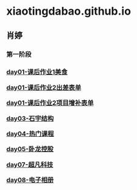 # xiaotingdabao.github.io
<h2>肖婷</h2>
<h3>第一阶段<h3>
<p><a target="_blank" href="xiaotingdabao.github.io/肖婷-day01课后作业/html/1.html">day01-课后作业1美食</a</p>
<p><a target="_blank" href="https://xiaotingdabao.github.io/%E8%82%96%E5%A9%B7-day01%E8%AF%BE%E5%90%8E%E4%BD%9C%E4%B8%9A/html/2.html">day01-课后作业2出差表单</a</p>
<p><a target="_blank" href="https://xiaotingdabao.github.io/%E8%82%96%E5%A9%B7-day01%E8%AF%BE%E5%90%8E%E4%BD%9C%E4%B8%9A/html/3.html">day01-课后作业2项目增补表单</a</p>
<p><a target="_blank" href="https://xiaotingdabao.github.io/day02-%E8%AF%BE%E5%90%8E%E4%BD%9C%E4%B8%9A/html/shiyu.html">day03-石宇结构</a</p>
<p><a target="_blank" href="https://xiaotingdabao.github.io/%E8%82%96%E5%A9%B7-day04-%E8%AF%BE%E5%90%8E%E4%BD%9C%E4%B8%9A/html/zuoye.html">day04-热门课程</a</p>
<p><a target="_blank" href="https://xiaotingdabao.github.io/wolong/html/wolong.html">day05-卧龙控股</a</p>
<p><a target="_blank" href="https://xiaotingdabao.github.io/%E8%B6%85%E5%87%A1%E7%A7%91%E6%8A%80/html/chaofan.html">day07-超凡科技</a</p>
<p><a target="_blank" href="https://xiaotingdabao.github.io/dianzixiangce/html/dzxc.html">day08-电子相册</a</p>
